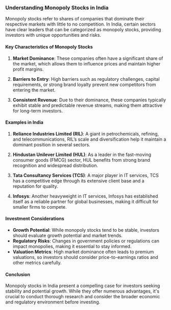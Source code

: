 ### Understanding Monopoly Stocks in India

Monopoly stocks refer to shares of companies that dominate their respective markets with little to no competition. In India, certain sectors have clear leaders that can be categorized as monopoly stocks, providing investors with unique opportunities and risks.

#### Key Characteristics of Monopoly Stocks

1. **Market Dominance**: These companies often have a significant share of the market, which allows them to influence prices and maintain higher profit margins.

2. **Barriers to Entry**: High barriers such as regulatory challenges, capital requirements, or strong brand loyalty prevent new competitors from entering the market.

3. **Consistent Revenue**: Due to their dominance, these companies typically exhibit stable and predictable revenue streams, making them attractive for long-term investors.

#### Examples in India

1. **Reliance Industries Limited (RIL)**: A giant in petrochemicals, refining, and telecommunications, RIL’s scale and diversification help it maintain a dominant position in several sectors.

2. **Hindustan Unilever Limited (HUL)**: As a leader in the fast-moving consumer goods (FMCG) sector, HUL benefits from strong brand recognition and widespread distribution.

3. **Tata Consultancy Services (TCS)**: A major player in IT services, TCS has a competitive edge through its extensive client base and a reputation for quality.

4. **Infosys**: Another heavyweight in IT services, Infosys has established itself as a reliable partner for global businesses, making it difficult for smaller firms to compete.

#### Investment Considerations

- **Growth Potential**: While monopoly stocks tend to be stable, investors should evaluate growth potential and market trends.
- **Regulatory Risks**: Changes in government policies or regulations can impact monopolies, making it essential to stay informed.
- **Valuation Metrics**: High market dominance often leads to premium valuations, so investors should consider price-to-earnings ratios and other metrics carefully.

#### Conclusion

Monopoly stocks in India present a compelling case for investors seeking stability and potential growth. While they offer numerous advantages, it's crucial to conduct thorough research and consider the broader economic and regulatory environment before investing.
